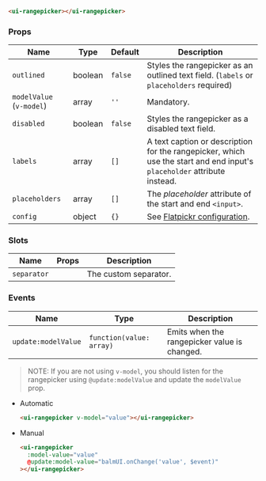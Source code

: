 ```html
<ui-rangepicker></ui-rangepicker>
```

### Props

| Name                     | Type    | Default | Description                                                                                                             |
| ------------------------ | ------- | ------- | ----------------------------------------------------------------------------------------------------------------------- |
| `outlined`               | boolean | `false` | Styles the rangepicker as an outlined text field. (`labels` or `placeholders` required)                                 |
| `modelValue` (`v-model`) | array   | `''`    | Mandatory.                                                                                                              |
| `disabled`               | boolean | `false` | Styles the rangepicker as a disabled text field.                                                                        |
| `labels`                 | array   | `[]`    | A text caption or description for the rangepicker, which use the start and end input's `placeholder` attribute instead. |
| `placeholders`           | array   | `[]`    | The _placeholder_ attribute of the start and end `<input>`.                                                             |
| `config`                 | object  | `{}`    | See [Flatpickr configuration](https://flatpickr.js.org/options/).                                                       |

### Slots

| Name        | Props | Description           |
| ----------- | ----- | --------------------- |
| `separator` |       | The custom separator. |

### Events

| Name                | Type                     | Description                                  |
| ------------------- | ------------------------ | -------------------------------------------- |
| `update:modelValue` | `function(value: array)` | Emits when the rangepicker value is changed. |

> NOTE: If you are not using `v-model`, you should listen for the rangepicker using `@update:modelValue` and update the `modelValue` prop.

- Automatic

  ```html
  <ui-rangepicker v-model="value"></ui-rangepicker>
  ```

- Manual

  ```html
  <ui-rangepicker
    :model-value="value"
    @update:model-value="balmUI.onChange('value', $event)"
  ></ui-rangepicker>
  ```
